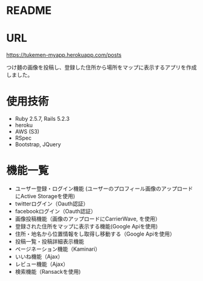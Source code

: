 # README

# URL
https://tukemen-myapp.herokuapp.com/posts

つけ麺の画像を投稿し、登録した住所から場所をマップに表示するアプリを作成しました。

# 使用技術
* Ruby 2.5.7, Rails 5.2.3
* heroku
* AWS (S3)
* RSpec
* Bootstrap, JQuery



# 機能一覧
* ユーザー登録・ログイン機能 (ユーザーのプロフィール画像のアップロードにActive Storageを使用)
* twitterログイン（Oauth認証）
* facebookログイン（Oauth認証）
* 画像投稿機能（画像のアップロードにCarrierWave, を使用）
* 登録された住所をマップに表示する機能(Google Apiを使用)
* 住所・地名から位置情報をし取得し移動する（Google Apiを使用）
* 投稿一覧・投稿詳細表示機能
* ページネーション機能（Kaminari）
* いいね機能（Ajax）
* レビュー機能（Ajax）
* 検索機能（Ransackを使用)
